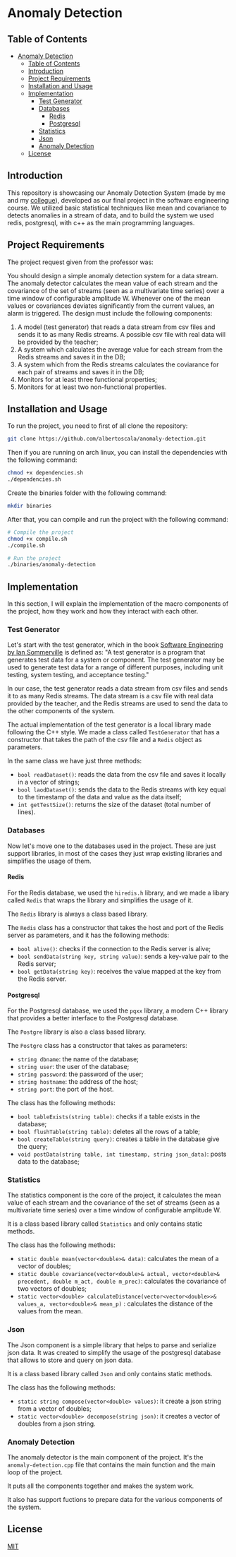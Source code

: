 # Anomaly Detection

## Table of Contents
- [Anomaly Detection](#anomaly-detection)
  - [Table of Contents](#table-of-contents)
  - [Introduction](#introduction)
  - [Project Requirements](#project-requirements)
  - [Installation and Usage](#installation-and-usage)
  - [Implementation](#implementation)
    - [Test Generator](#test-generator)
    - [Databases](#databases)
      - [Redis](#redis)
      - [Postgresql](#postgresql)
    - [Statistics](#statistics)
    - [Json](#json)
    - [Anomaly Detection](#anomaly-detection-1)
  - [License](#license)

## Introduction

This repository is showcasing our Anomaly Detection System (made by me and my [collegue](https://github.com/yaraoyoussef)), developed as our final project in the software engineering course. We utilized basic statistical techniques like mean and covariance to detects anomalies in a stream of data, and to build the system we used redis, postgresql, with c++ as the main programming languages.

## Project Requirements

The project request given from the professor was:

You should design a simple anomaly detection system for a data stream. The anomaly detector calculates the mean value of each stream and the covariance of the set of streams (seen as a multivariate time series) over a time window of configurable amplitude W. Whenever one of the mean values or covariances deviates significantly from the current values, an alarm is triggered. The design must include the following components:

1. A model (test generator) that reads a data stream from csv files and sends it to as many Redis streams. A possible csv file with real data will be provided by the teacher;
2. A system which calculates the average value for each stream from the Redis streams and saves it in the DB;
3. A system which from the Redis streams calculates the coviarance for each pair of streams and saves it in the DB;
4. Monitors for at least three functional properties;
5. Monitors for at least two non-functional properties.

## Installation and Usage

To run the project, you need to first of all clone the repository:

```bash
git clone https://github.com/albertoscala/anomaly-detection.git
```

Then if you are running on arch linux, you can install the dependencies with the following command:

```bash
chmod +x dependencies.sh
./dependencies.sh
```

Create the binaries folder with the following command:

```bash
mkdir binaries
```

After that, you can compile and run the project with the following command:

```bash
# Compile the project
chmod +x compile.sh
./compile.sh

# Run the project
./binaries/anomaly-detection
```

## Implementation

In this section, I will explain the implementation of the macro components of the project, how they work and how they interact with each other.

### Test Generator

Let's start with the test generator, which in the book [Software Engineering by Ian Sommerville](https://amzn.eu/d/dkWiTLj) is defined as: "A test generator is a program that generates test data for a system or component. The test generator may be used to generate test data for a range of different purposes, including unit testing, system testing, and acceptance testing."

In our case, the test generator reads a data stream from csv files and sends it to as many Redis streams. The data stream is a csv file with real data provided by the teacher, and the Redis streams are used to send the data to the other components of the system.

The actual implementation of the test generator is a local library made following the C++ style.
We made a class called `TestGenerator` that has a constructor that takes the path of the csv file and a `Redis` object as parameters.

In the same class we have just three methods:

- `bool readDataset()`: reads the data from the csv file and saves it locally in a vector of strings;
- `bool laodDataset()`: sends the data to the Redis streams with key equal to the timestamp of the data and value as the data itself;
- `int getTestSize()`: returns the size of the dataset (total number of lines).

### Databases

Now let's move one to the databases used in the project. These are just support libraries, in most of the cases they just wrap existing libraries and simplifies the usage of them.

#### Redis

For the Redis database, we used the `hiredis.h` library, and we made a libary called `Redis` that wraps the library and simplifies the usage of it.

The `Redis` library is always a class based library.

The `Redis` class has a constructor that takes the host and port of the Redis server as parameters, and it has the following methods:

- `bool alive()`: checks if the connection to the Redis server is alive;
- `bool sendData(string key, string value)`: sends a key-value pair to the Redis server;
- `bool getData(string key)`: receives the value mapped at the key from the Redis server.

#### Postgresql

For the Postgresql database, we used the `pqxx` library, a modern C++ library that provides a better interface to the Postgresql database.

The `Postgre` library is also a class based library.

The `Postgre` class has a constructor that takes as parameters:

- `string dbname`: the name of the database;
- `string user`: the user of the database;
- `string password`: the password of the user;
- `string hostname`: the address of the host;
- `string port`: the port of the host.

The class has the following methods:

- `bool tableExists(string table)`: checks if a table exists in the database;
- `bool flushTable(string table)`: deletes all the rows of a table;
- `bool createTable(string query)`: creates a table in the database give the query;
- `void postData(string table, int timestamp, string json_data)`: posts data to the database;

### Statistics

The statistics component is the core of the project, it calculates the mean value of each stream and the covariance of the set of streams (seen as a multivariate time series) over a time window of configurable amplitude W.

It is a class based library called `Statistics` and only contains static methods.

The class has the following methods:

- `static double mean(vector<double>& data)`: calculates the mean of a vector of doubles;
- `static double covariance(vector<double>& actual, vector<double>& precedent, double m_act, double m_prec)`: calculates the covariance of two vectors of doubles;
- `static vector<double> calculateDistance(vector<vector<double>>& values_a, vector<double>& mean_p)` : calculates the distance of the values from the mean.

### Json

The Json component is a simple library that helps to parse and serialize json data. It was created to simplify the usage of the postgresql database that allows to store and query on json data.

It is a class based library called `Json` and only contains static methods.

The class has the following methods:

- `static string compose(vector<double> values)`: it create a json string from a vector of doubles;
- `static vector<double> decompose(string json)`: it creates a vector of doubles from a json string.

### Anomaly Detection

The anomaly detector is the main component of the project. It's the `anomaly-detection.cpp` file that contains the main function and the main loop of the project.

It puts all the components together and makes the system work.

It also has support fuctions to prepare data for the various components of the system.

## License

[MIT](https://choosealicense.com/licenses/mit/)
